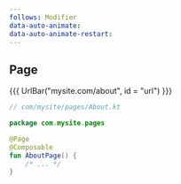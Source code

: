 ```yaml
---
follows: Modifier
data-auto-animate:
data-auto-animate-restart:
---
```


## Page

{{{ UrlBar("mysite.com/about", id = "url") }}}

```kotlin 0|3,5 [code]
// com/mysite/pages/About.kt

package com.mysite.pages

@Page
@Composable
fun AboutPage() {
    /* ... */
}
```
